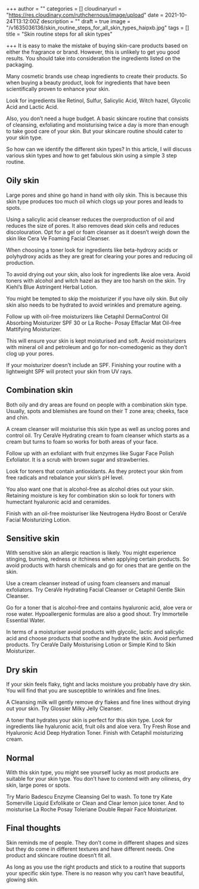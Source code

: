 +++
author = ""
categories = []
cloudinaryurl = "https://res.cloudinary.com/ruthchernous/image/upload"
date = 2021-10-24T13:12:00Z
description = ""
draft = true
image = "/v1635036136/skin_routine_steps_for_all_skin_types_haipxb.jpg"
tags = []
title = "Skin routine steps for all skin types"

+++
It is easy to make the mistake of buying skin-care products based on either the fragrance or brand. However, this is unlikely to get you good results. You should take into consideration the ingredients listed on the packaging.

Many cosmetic brands use cheap ingredients to create their products. So when buying a beauty product, look for ingredients that have been scientifically proven to enhance your skin.

Look for ingredients like Retinol, Sulfur, Salicylic Acid, Witch hazel, Glycolic Acid and Lactic Acid.

Also, you don’t need a huge budget. A basic skincare routine that consists of cleansing, exfoliating and moisturising twice a day is more than enough to take good care of your skin. But your skincare routine should cater to your skin type.

So how can we identify the different skin types? In this article, I will discuss various skin types and how to get fabulous skin using a simple 3 step routine.

## **Oily skin**

Large pores and shine go hand in hand with oily skin. This is because this skin type produces too much oil which clogs up your pores and leads to spots.

Using a salicylic acid cleanser reduces the overproduction of oil and reduces the size of pores. It also removes dead skin cells and reduces discolouration. Opt for a gel or foam cleanser as it doesn’t weigh down the skin like Cera Ve Foaming Facial Cleanser.

When choosing a toner look for ingredients like beta-hydroxy acids or polyhydroxy acids as they are great for clearing your pores and reducing oil production.

To avoid drying out your skin, also look for ingredients like aloe vera. Avoid toners with alcohol and witch hazel as they are too harsh on the skin. Try Kiehl’s Blue Astringent Herbal Lotion.

You might be tempted to skip the moisturizer if you have oily skin. But oily skin also needs to be hydrated to avoid wrinkles and premature ageing.

Follow up with oil-free moisturizers like Cetaphil DermaControl Oil Absorbing Moisturizer SPF 30 or La Roche- Posay Effaclar Mat Oil-free Mattifying Moisturizer.

This will ensure your skin is kept moisturised and soft. Avoid moisturizers with mineral oil and petroleum and go for non-comedogenic as they don’t clog up your pores.

If your moisturizer doesn’t include an SPF. Finishing your routine with a lightweight SPF will protect your skin from UV rays.

## **Combination skin**

Both oily and dry areas are found on people with a combination skin type. Usually, spots and blemishes are found on their T zone area; cheeks, face and chin.

A cream cleanser will moisturise this skin type as well as unclog pores and control oil. Try CeraVe Hydrating cream to foam cleanser which starts as a cream but turns to foam so works for both areas of your face.

Follow up with an exfoliant with fruit enzymes like Sugar Face Polish Exfoliator. It is a scrub with brown sugar and strawberries.

Look for toners that contain antioxidants. As they protect your skin from free radicals and rebalance your skin’s pH level.

You also want one that is alcohol-free as alcohol dries out your skin. Retaining moisture is key for combination skin so look for toners with humectant hyaluronic acid and ceramides.

Finish with an oil-free moisturiser like Neutrogena Hydro Boost or CeraVe Facial Moisturizing Lotion.

## **Sensitive skin**

With sensitive skin an allergic reaction is likely. You might experience stinging, burning, redness or itchiness when applying certain products. So avoid products with harsh chemicals and go for ones that are gentle on the skin.

Use a cream cleanser instead of using foam cleansers and manual exfoliators. Try CeraVe Hydrating Facial Cleanser or Cetaphil Gentle Skin Cleanser.

Go for a toner that is alcohol-free and contains hyaluronic acid, aloe vera or rose water. Hypoallergenic formulas are also a good shout. Try Immortelle Essential Water.

In terms of a moisturiser avoid products with glycolic, lactic and salicylic acid and choose products that soothe and hydrate the skin. Avoid perfumed products. Try CeraVe Daily Moisturising Lotion or Simple Kind to Skin Moisturizer.

## **Dry skin**

If your skin feels flaky, tight and lacks moisture you probably have dry skin. You will find that you are susceptible to wrinkles and fine lines.

A Cleansing milk will gently remove dry flakes and fine lines without drying out your skin. Try Glossier Milky Jelly Cleanser.

A toner that hydrates your skin is perfect for this skin type. Look for ingredients like hyaluronic acid, fruit oils and aloe vera. Try Fresh Rose and Hyaluronic Acid Deep Hydration Toner. Finish with Cetaphil moisturizing cream.

## **Normal**

With this skin type, you might see yourself lucky as most products are suitable for your skin type. You don’t have to contend with any oiliness, dry skin, large pores or spots.

Try Mario Badescu Enzyme Cleansing Gel to wash. To tone try Kate Somerville Liquid Exfolikate or Clean and Clear lemon juice toner. And to moisturise La Roche Posay Toleriane Double Repair Face Moisturize**r.**

## **Final thoughts**

Skin reminds me of people. They don’t come in different shapes and sizes but they do come in different textures and have different needs. One product and skincare routine doesn’t fit all.

As long as you use the right products and stick to a routine that supports your specific skin type. There is no reason why you can’t have beautiful, glowing skin.
